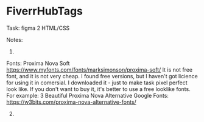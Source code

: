# FiverrHubTags
Task: figma 2 HTML/CSS


Notes:

1.
Fonts:
Proxima Nova Soft
https://www.myfonts.com/fonts/marksimonson/proxima-soft/
It is not free font, and it is not very cheap. I found free versions, but I haven't got licience for using it in comersial.
I downloaded it - just to make task pixel perfect look like.
If you don't want to buy it, it's better to use a free looklike fonts.
For example:
3 Beautiful Proxima Nova Alternative Google Fonts:
https://w3bits.com/proxima-nova-alternative-fonts/

2.
